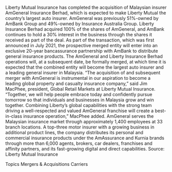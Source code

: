 Liberty Mutual Insurance has completed the acquisition of Malaysian insurer AmGeneral Insurance Berhad, which is expected to make Liberty Mutual the country’s largest auto insurer.
AmGeneral was previously 51%-owned by AmBank Group and 49%-owned by Insurance Australia Group. Liberty Insurance Berhad acquired 100% of the shares of AmGeneral, and AmBank continues to hold a 30% interest in the business through the shares it received as part of the deal.
As part of the transaction, which was first announced in July 2021, the prospective merged entity will enter into an exclusive 20-year bancassurance partnership with AmBank to distribute general insurance products. The AmGeneral and Liberty Insurance Berhad operations will, at a subsequent date, be formally merged, at which time it is expected that the combined entity will become the largest auto insurer and a leading general insurer in Malaysia.
“The acquisition of and subsequent merger with AmGeneral is instrumental in our aspiration to become a leading global property and casualty insurance company,” said Jim MacPhee, president, Global Retail Markets at Liberty Mutual Insurance.
“Together, we will help people embrace today and confidently pursue tomorrow so that individuals and businesses in Malaysia grow and win together. Combining Liberty’s global capabilities with the strong team driving a well-respected and valued AmGeneral franchise will create a best-in-class insurance operation,” MacPhee added.
AmGeneral serves the Malaysian insurance market through approximately 1,400 employees at 33 branch locations. A top-three motor insurer with a growing business in additional product lines, the company distributes its personal and commercial insurance products under the AmAssurance and Kurnia brands through more than 6,000 agents, brokers, car dealers, franchises and affinity partners, and its fast-growing digital and direct capabilities.
Source: Liberty Mutual Insurance

Topics
Mergers & Acquisitions
Carriers
